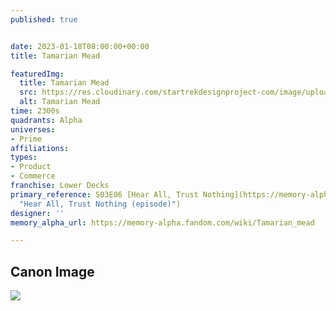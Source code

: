 ```yaml
---
published: true


date: 2023-01-18T08:00:00+00:00
title: Tamarian Mead

featuredImg:
  title: Tamarian Mead
  src: https://res.cloudinary.com/startrekdesignproject-com/image/upload/v1674081257/Tamarian-Mead.png
  alt: Tamarian Mead
time: 2300s
quadrants: Alpha
universes:
- Prime
affiliations:
types:
- Product
- Commerce
franchise: Lower Decks
primary_reference: S03E06 [Hear All, Trust Nothing](https://memory-alpha.fandom.com/wiki/Hear_All,_Trust_Nothing_(episode)
  "Hear All, Trust Nothing (episode)")
designer: ''
memory_alpha_url: https://memory-alpha.fandom.com/wiki/Tamarian_mead

---
```

## Canon Image

![](https://res.cloudinary.com/startrekdesignproject-com/image/upload/v1674081257/Tamarian-Mead_LDS-3x6-1.jpg)
